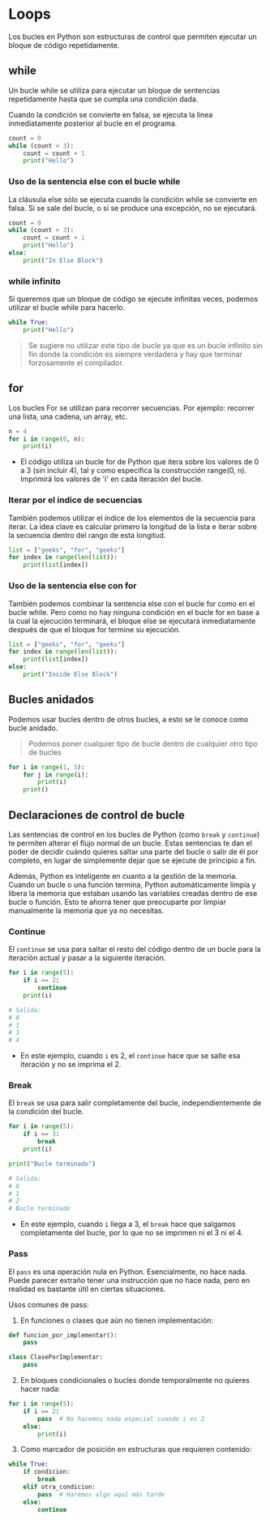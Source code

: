 # Loops

Los bucles en Python son estructuras de control que permiten ejecutar un bloque de código repetidamente.

## while

Un bucle while se utiliza para ejecutar un bloque de sentencias repetidamente hasta que se cumpla una condición dada.

Cuando la condición se convierte en falsa, se ejecuta la línea inmediatamente posterior al bucle en el programa.

```python
count = 0
while (count < 3):
    count = count + 1
    print("Hello")
```

### Uso de la sentencia else con el bucle while

La cláusula else sólo se ejecuta cuando la condición while se convierte en falsa. Si se sale del bucle, o si se produce una excepción, no se ejecutará.

```python
count = 0
while (count < 3):
    count = count + 1
    print("Hello")
else:
    print("In Else Block")
```

### while infinito

Si queremos que un bloque de código se ejecute infinitas veces, podemos utilizar el bucle while para hacerlo.

```python
while True:
    print("Hello")
```

>  Se sugiere no utilizar este tipo de bucle ya que es un bucle infinito sin fin donde la condición es siempre verdadera y hay que terminar forzosamente el compilador.

## for

Los bucles For se utilizan para recorrer secuencias. Por ejemplo: recorrer una lista, una cadena, un array, etc.

```python
n = 4
for i in range(0, n):
    print(i)
```

- El código utiliza un bucle for de Python que itera sobre los valores de 0 a 3 (sin incluir 4), tal y como especifica la construcción range(0, n). Imprimirá los valores de 'i' en cada iteración del bucle.

### Iterar por el índice de secuencias

También podemos utilizar el índice de los elementos de la secuencia para iterar. La idea clave es calcular primero la longitud de la lista e iterar sobre la secuencia dentro del rango de esta longitud.

```python
list = ["geeks", "for", "geeks"]
for index in range(len(list)):
    print(list[index])
```

### Uso de la sentencia else con for

También podemos combinar la sentencia else con el bucle for como en el bucle while. Pero como no hay ninguna condición en el bucle for en base a la cual la ejecución terminará, el bloque else se ejecutará inmediatamente después de que el bloque for termine su ejecución.

```python
list = ["geeks", "for", "geeks"]
for index in range(len(list)):
    print(list[index])
else:
    print("Inside Else Block")
```

## Bucles anidados

Podemos usar bucles dentro de otros bucles, a esto se le conoce como bucle anidado.

> Podemos poner cualquier tipo de bucle dentro de cualquier otro tipo de bucles

```python
for i in range(1, 5):
    for j in range(i):
        print(i)
    print()
```

## Declaraciones de control de bucle

Las sentencias de control en los bucles de Python (como `break` y `continue`) te permiten alterar el flujo normal de un bucle. Estas sentencias te dan el poder de decidir cuándo quieres saltar una parte del bucle o salir de él por completo, en lugar de simplemente dejar que se ejecute de principio a fin.

Además, Python es inteligente en cuanto a la gestión de la memoria. Cuando un bucle o una función termina, Python automáticamente limpia y libera la memoria que estaban usando las variables creadas dentro de ese bucle o función. Esto te ahorra tener que preocuparte por limpiar manualmente la memoria que ya no necesitas.

### Continue

El `continue` se usa para saltar el resto del código dentro de un bucle para la iteración actual y pasar a la siguiente iteración.

```python
for i in range(5):
    if i == 2:
        continue
    print(i)

# Salida:
# 0
# 1
# 3
# 4
```

- En este ejemplo, cuando `i` es 2, el `continue` hace que se salte esa iteración y no se imprima el 2.

### Break

El `break` se usa para salir completamente del bucle, independientemente de la condición del bucle.

```python
for i in range(5):
    if i == 3:
        break
    print(i)

print("Bucle terminado")

# Salida:
# 0
# 1
# 2
# Bucle terminado
```

- En este ejemplo, cuando `i` llega a 3, el `break` hace que salgamos completamente del bucle, por lo que no se imprimen ni el 3 ni el 4.

### Pass

El `pass` es una operación nula en Python. Esencialmente, no hace nada. Puede parecer extraño tener una instrucción que no hace nada, pero en realidad es bastante útil en ciertas situaciones.

Usos comunes de pass:

1. En funciones o clases que aún no tienen implementación:

```python
def funcion_por_implementar():
    pass

class ClasePorImplementar:
    pass
```

2. En bloques condicionales o bucles donde temporalmente no quieres hacer nada:

```python
for i in range(5):
    if i == 2:
        pass  # No hacemos nada especial cuando i es 2
    else:
        print(i)
```

3. Como marcador de posición en estructuras que requieren contenido:

```python
while True:
    if condicion:
        break
    elif otra_condicion:
        pass  # Haremos algo aquí más tarde
    else:
        continue
```